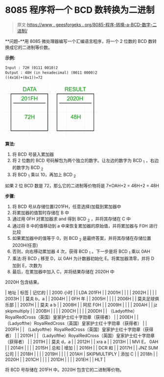 # 8085 程序将一个 BCD 数转换为二进制

> 原文:[https://www . geesforgeks . org/8085-程序-转换-a-BCD-数字-二进制/](https://www.geeksforgeeks.org/8085-program-to-convert-a-bcd-number-to-binary/)

**问题–**用 8085 微处理器编写一个汇编语言程序，将一个 2 位数的 BCD 数转换成它的二进制等价数。

**示例:**

```
Input : 72H (0111 0010)2
Output : 48H (in hexadecimal) (0011 0000)2
((4x16)+(8x1))=72

```

![](img/48fe0e6b5b8daf2c74c03ee593f66c95.png)

**算法:**

1.  将 BCD 号装入累加器
2.  将 2 位数的 BCD 号码解包为两个独立的数字。让左边的数字为 BCD <sub>1</sub> ，右边的数字为 BCD <sub>2</sub>
3.  将 BCD <sub>1</sub> 乘以 10，再加上 BCD <sub>2</sub>

如果 2 位 BCD 数是 72，那么它的二进制等价物将是
7×OAH+2 = 46H+2 = 48H

**步骤:**

1.  将 BCD 号从存储位置(201FH，任意选择)加载到累加器中
2.  将累加器的值暂时存储在 B 中
3.  通过用 0FH 对累加器求 and 得到 BCD <sub>2</sub> ，并将其存储在 C 中
4.  通过将 B 中的值移动到 a 中来恢复累加器的原始值，并将累加器与 F0H 进行比较
5.  如果累加器中的值等于 0，则 BCD <sub>2</sub> 是最终答案，并将其存储在存储位置 2020H(任意)
6.  否则，向右移动累加器 4 次，获得 BCD <sub>1</sub> 。下一步是将 BCD <sub>1</sub> 乘以 0AH
7.  乘法:将 BCD <sub>1</sub> 移至 D，以 0AH 为计数器初始化 E。将累加器清零，并将 D 加到 E，次数为
8.  最后，在累加器中加入 C，并将结果存储在 2020H 中

2020H 包含结果。

| 地址 | 标签 | 记忆的 |
| 2000 小时 |  | LDA 201FH |
| 2001H |  |  |
| 2002H |  |  |
| 2003H |  | 莫夫 b，a |
| 2004H |  | 0FH 年 |
| 2005H |  |  |
| 2006H |  | 莫夫足球俱乐部 |
| 2007H |  | 莫夫 a b |
| 2008H |  | 阿尼 F0H |
| 2009H |  |  |
| 200AH |  | jz skipmultiply |
| 200BH |  |  |
| 200CH |  |  |
| 200DH |  | （Ladyofthe）RoyalRedCross（英国）皇家护士红十字勋章（获得者） |
| 200EH |  | （Ladyofthe）RoyalRedCross（英国）皇家护士红十字勋章（获得者） |
| 200FH |  | （Ladyofthe）RoyalRedCross（英国）皇家护士红十字勋章（获得者） |
| 2010H |  | （Ladyofthe）RoyalRedCross（英国）皇家护士红十字勋章（获得者） |
| 2011H |  | 莫夫 d，a |
| 2012H |  | xra a |
| 2013H |  | MVI E， 0AH |
| 2014H |  |  |
| 2015H | 总和 | 增加 |
| 2016H |  | DCR 和 |
| 2017H |  | JNZ SUM 公司 |
| 2018H |  |  |
| 2019H |  |  |
| 201AH | SKIPMULTIPLY | 添加 C |
| 2018h |  | 2020H |
| 201CH |  |  |
| 201DH |  |  |
| 201EH |  | HLT |

将 BCD 号存储在 201FH 中。2020H 包含它的二进制等价物。